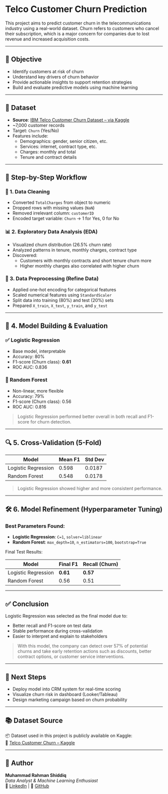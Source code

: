 # Telco Customer Churn Prediction

This project aims to predict customer churn in the telecommunications industry using a real-world dataset. Churn refers to customers who cancel their subscription, which is a major concern for companies due to lost revenue and increased acquisition costs.

---

## 🎯 Objective

- Identify customers at risk of churn  
- Understand key drivers of churn behavior  
- Provide actionable insights to support retention strategies  
- Build and evaluate predictive models using machine learning  

---

## 📂 Dataset

- **Source**: [IBM Telco Customer Churn Dataset – via Kaggle](https://www.kaggle.com/datasets/blastchar/telco-customer-churn)  
- ~7,000 customer records  
- Target: `Churn` (Yes/No)  
- Features include:
  - Demographics: gender, senior citizen, etc.
  - Services: internet, contract type, etc.
  - Charges: monthly and total
  - Tenure and contract details

---

## 🔧 Step-by-Step Workflow

### 🧼 1. Data Cleaning
- Converted `TotalCharges` from object to numeric  
- Dropped rows with missing values (`NaN`)  
- Removed irrelevant column: `customerID`  
- Encoded target variable: `Churn` → 1 for Yes, 0 for No  

### 📊 2. Exploratory Data Analysis (EDA)
- Visualized churn distribution (26.5% churn rate)  
- Analyzed patterns in tenure, monthly charges, contract type  
- Discovered:
  - Customers with monthly contracts and short tenure churn more  
  - Higher monthly charges also correlated with higher churn  

### 🔄 3. Data Preprocessing (Refine Data)
- Applied one-hot encoding for categorical features  
- Scaled numerical features using `StandardScaler`  
- Split data into training (80%) and test (20%) sets  
- Prepared `X_train`, `X_test`, `y_train`, and `y_test`  

---

## 🧪 4. Model Building & Evaluation

### ✅ Logistic Regression
- Base model, interpretable  
- Accuracy: 80%  
- F1-score (Churn class): **0.61**  
- ROC AUC: 0.836  

### 🌳 Random Forest
- Non-linear, more flexible  
- Accuracy: 79%  
- F1-score (Churn class): 0.56  
- ROC AUC: 0.816  

> Logistic Regression performed better overall in both recall and F1-score for churn detection.

---

## 🔍 5. Cross-Validation (5-Fold)

| Model               | Mean F1 | Std Dev |
|---------------------|---------|---------|
| Logistic Regression | 0.598   | 0.0187  |
| Random Forest       | 0.548   | 0.0178  |

> Logistic Regression showed higher and more consistent performance.

---

## 🛠️ 6. Model Refinement (Hyperparameter Tuning)

### Best Parameters Found:

- **Logistic Regression**: `C=1`, `solver=liblinear`  
- **Random Forest**: `max_depth=10`, `n_estimators=100`, `bootstrap=True`

Final Test Results:

| Model               | Final F1 | Recall (Churn) |
|---------------------|----------|----------------|
| Logistic Regression | **0.61** | **0.57**        |
| Random Forest       | 0.56     | 0.51            |

---

## ✅ Conclusion

Logistic Regression was selected as the final model due to:
- Better recall and F1-score on test data  
- Stable performance during cross-validation  
- Easier to interpret and explain to stakeholders

> With this model, the company can detect over 57% of potential churns and take early retention actions such as discounts, better contract options, or customer service interventions.

---

## 🚀 Next Steps

- Deploy model into CRM system for real-time scoring  
- Visualize churn risk in dashboard (Looker/Tableau)  
- Design marketing campaign based on churn probability  

---

## 📚 Dataset Source

📦 Dataset used in this project is publicly available on Kaggle:  
🔗 [Telco Customer Churn – Kaggle](https://www.kaggle.com/datasets/blastchar/telco-customer-churn)

---

## 🙌 Author

**Muhammad Rahman Shiddiq**  
_Data Analyst & Machine Learning Enthusiast_  
🔗 [LinkedIn](https://www.linkedin.com/in/rahmanshiddiq) | 🔗 [GitHub](https://github.com/rahmanS1d1q)
